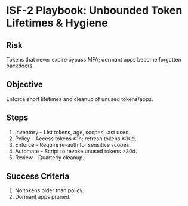 # ISF-2 Playbook: Unbounded Token Lifetimes & Hygiene

## Risk
Tokens that never expire bypass MFA; dormant apps become forgotten backdoors.

## Objective
Enforce short lifetimes and cleanup of unused tokens/apps.

## Steps
1. Inventory – List tokens, age, scopes, last used.
2. Policy – Access tokens ≤1h; refresh tokens ≤30d.
3. Enforce – Require re-auth for sensitive scopes.
4. Automate – Script to revoke unused tokens >30d.
5. Review – Quarterly cleanup.

## Success Criteria
1. No tokens older than policy.
2. Dormant apps pruned.

